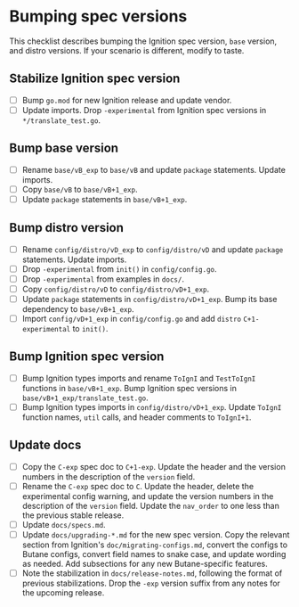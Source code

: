 # Bumping spec versions

This checklist describes bumping the Ignition spec version, `base` version, and distro versions. If your scenario is different, modify to taste.

## Stabilize Ignition spec version

- [ ] Bump `go.mod` for new Ignition release and update vendor.
- [ ] Update imports. Drop `-experimental` from Ignition spec versions in `*/translate_test.go`.

## Bump base version

- [ ] Rename `base/vB_exp` to `base/vB` and update `package` statements. Update imports.
- [ ] Copy `base/vB` to `base/vB+1_exp`.
- [ ] Update `package` statements in `base/vB+1_exp`.

## Bump distro version

- [ ] Rename `config/distro/vD_exp` to `config/distro/vD` and update `package` statements. Update imports.
- [ ] Drop `-experimental` from `init()` in `config/config.go`.
- [ ] Drop `-experimental` from examples in `docs/`.
- [ ] Copy `config/distro/vD` to `config/distro/vD+1_exp`.
- [ ] Update `package` statements in `config/distro/vD+1_exp`. Bump its base dependency to `base/vB+1_exp`.
- [ ] Import `config/vD+1_exp` in `config/config.go` and add `distro` `C+1-experimental` to `init()`.

## Bump Ignition spec version

- [ ] Bump Ignition types imports and rename `ToIgnI` and `TestToIgnI` functions in `base/vB+1_exp`. Bump Ignition spec versions in `base/vB+1_exp/translate_test.go`.
- [ ] Bump Ignition types imports in `config/distro/vD+1_exp`. Update `ToIgnI` function names, `util` calls, and header comments to `ToIgnI+1`.

## Update docs

- [ ] Copy the `C-exp` spec doc to `C+1-exp`. Update the header and the version numbers in the description of the `version` field.
- [ ] Rename the `C-exp` spec doc to `C`. Update the header, delete the experimental config warning, and update the version numbers in the description of the `version` field. Update the `nav_order` to one less than the previous stable release.
- [ ] Update `docs/specs.md`.
- [ ] Update `docs/upgrading-*.md` for the new spec version. Copy the relevant section from Ignition's `doc/migrating-configs.md`, convert the configs to Butane configs, convert field names to snake case, and update wording as needed. Add subsections for any new Butane-specific features.
- [ ] Note the stabilization in `docs/release-notes.md`, following the format of previous stabilizations. Drop the `-exp` version suffix from any notes for the upcoming release.
